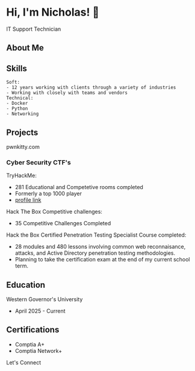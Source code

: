 
# Hi, I'm Nicholas! 🐾
IT Support Technician

## About Me


## Skills
    Soft:
    - 12 years working with clients through a variety of industries
    - Working with closely with teams and vendors
    Technical:
    - Docker
    - Python
    - Networking

## Projects
pwnkitty.com


### Cyber Security CTF's

TryHackMe: 
- 281 Educational and Competetive rooms completed
- Formerly a top 1000 player
- [profile link](https://tryhackme.com/t/maiamor)

Hack The Box Competitive challenges:
- 35 Competitive Challenges Completed

Hack the Box Certified Penetration Testing Specialist Course completed:
- 28 modules and 480 lessons involving common web reconnaisance, attacks, and Active Directory penetration testing methodologies.
- Planning to take the certification exam at the end of my current school term.

## Education
Western Governor's University
- April 2025 - Current

## Certifications
- Comptia A+
- Comptia Network+

Let's Connect

